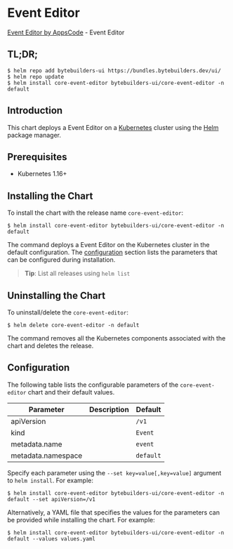 # Event Editor

[Event Editor by AppsCode](https://byte.builders) - Event Editor

## TL;DR;

```console
$ helm repo add bytebuilders-ui https://bundles.bytebuilders.dev/ui/
$ helm repo update
$ helm install core-event-editor bytebuilders-ui/core-event-editor -n default
```

## Introduction

This chart deploys a Event Editor on a [Kubernetes](http://kubernetes.io) cluster using the [Helm](https://helm.sh) package manager.

## Prerequisites

- Kubernetes 1.16+

## Installing the Chart

To install the chart with the release name `core-event-editor`:

```console
$ helm install core-event-editor bytebuilders-ui/core-event-editor -n default
```

The command deploys a Event Editor on the Kubernetes cluster in the default configuration. The [configuration](#configuration) section lists the parameters that can be configured during installation.

> **Tip**: List all releases using `helm list`

## Uninstalling the Chart

To uninstall/delete the `core-event-editor`:

```console
$ helm delete core-event-editor -n default
```

The command removes all the Kubernetes components associated with the chart and deletes the release.

## Configuration

The following table lists the configurable parameters of the `core-event-editor` chart and their default values.

|     Parameter      | Description |  Default  |
|--------------------|-------------|-----------|
| apiVersion         |             | `/v1`     |
| kind               |             | `Event`   |
| metadata.name      |             | `event`   |
| metadata.namespace |             | `default` |


Specify each parameter using the `--set key=value[,key=value]` argument to `helm install`. For example:

```console
$ helm install core-event-editor bytebuilders-ui/core-event-editor -n default --set apiVersion=/v1
```

Alternatively, a YAML file that specifies the values for the parameters can be provided while
installing the chart. For example:

```console
$ helm install core-event-editor bytebuilders-ui/core-event-editor -n default --values values.yaml
```
